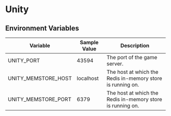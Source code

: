 # Unity

## Environment Variables

| Variable              | Sample Value  | Description                                                |
|-----------------------|---------------|------------------------------------------------------------|
| UNITY_PORT            | 43594         | The port of the game server.                               |
| UNITY_MEMSTORE_HOST   | localhost     | The host at which the Redis in-memory store is running on. |           |
| UNITY_MEMSTORE_PORT   | 6379          | The host at which the Redis in-memory store is running on. |